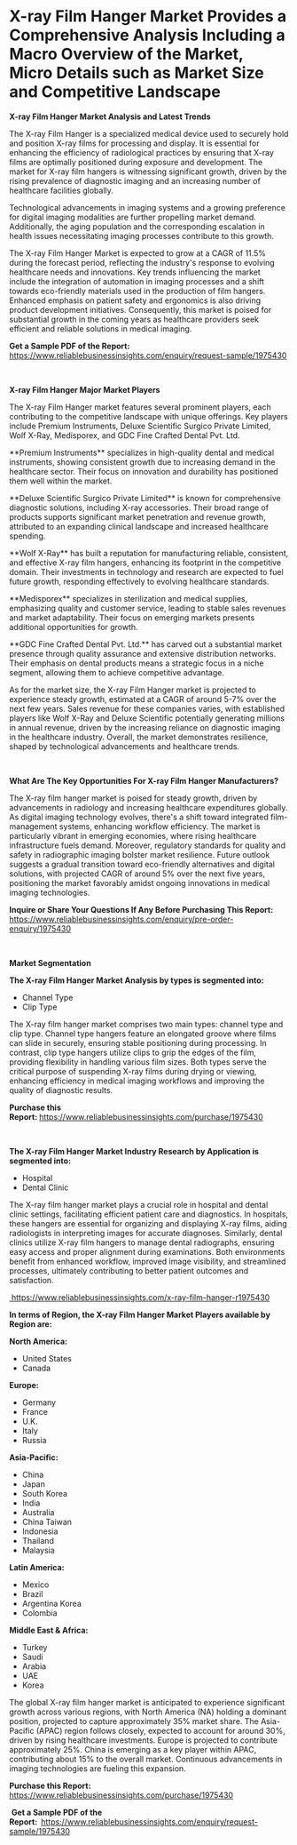 <p><h1>X-ray Film Hanger Market Provides a Comprehensive Analysis Including a Macro Overview of the Market, Micro Details such as Market Size and Competitive Landscape</h1></p><p><strong>X-ray Film Hanger Market Analysis and Latest Trends</strong></p>
<p><p>The X-ray Film Hanger is a specialized medical device used to securely hold and position X-ray films for processing and display. It is essential for enhancing the efficiency of radiological practices by ensuring that X-ray films are optimally positioned during exposure and development. The market for X-ray film hangers is witnessing significant growth, driven by the rising prevalence of diagnostic imaging and an increasing number of healthcare facilities globally. </p><p>Technological advancements in imaging systems and a growing preference for digital imaging modalities are further propelling market demand. Additionally, the aging population and the corresponding escalation in health issues necessitating imaging processes contribute to this growth. </p><p>The X-ray Film Hanger Market is expected to grow at a CAGR of 11.5% during the forecast period, reflecting the industry's response to evolving healthcare needs and innovations. Key trends influencing the market include the integration of automation in imaging processes and a shift towards eco-friendly materials used in the production of film hangers. Enhanced emphasis on patient safety and ergonomics is also driving product development initiatives. Consequently, this market is poised for substantial growth in the coming years as healthcare providers seek efficient and reliable solutions in medical imaging.</p></p>
<p><strong>Get a Sample PDF of the Report:&nbsp;</strong> <a href="https://www.reliablebusinessinsights.com/enquiry/request-sample/1975430?utm_campaign=3049&utm_medium=2&utm_source=Github&utm_content=ia&utm_term=16042025&utm_id=x-ray-film-hanger">https://www.reliablebusinessinsights.com/enquiry/request-sample/1975430</a></p>
<p>&nbsp;</p>
<p><strong>X-ray Film Hanger Major Market Players</strong></p>
<p><p>The X-ray Film Hanger market features several prominent players, each contributing to the competitive landscape with unique offerings. Key players include Premium Instruments, Deluxe Scientific Surgico Private Limited, Wolf X-Ray, Medisporex, and GDC Fine Crafted Dental Pvt. Ltd.</p><p>**Premium Instruments** specializes in high-quality dental and medical instruments, showing consistent growth due to increasing demand in the healthcare sector. Their focus on innovation and durability has positioned them well within the market.  </p><p>**Deluxe Scientific Surgico Private Limited** is known for comprehensive diagnostic solutions, including X-ray accessories. Their broad range of products supports significant market penetration and revenue growth, attributed to an expanding clinical landscape and increased healthcare spending.</p><p>**Wolf X-Ray** has built a reputation for manufacturing reliable, consistent, and effective X-ray film hangers, enhancing its footprint in the competitive domain. Their investments in technology and research are expected to fuel future growth, responding effectively to evolving healthcare standards.</p><p>**Medisporex** specializes in sterilization and medical supplies, emphasizing quality and customer service, leading to stable sales revenues and market adaptability. Their focus on emerging markets presents additional opportunities for growth.</p><p>**GDC Fine Crafted Dental Pvt. Ltd.** has carved out a substantial market presence through quality assurance and extensive distribution networks. Their emphasis on dental products means a strategic focus in a niche segment, allowing them to achieve competitive advantage.</p><p>As for the market size, the X-ray Film Hanger market is projected to experience steady growth, estimated at a CAGR of around 5-7% over the next few years. Sales revenue for these companies varies, with established players like Wolf X-Ray and Deluxe Scientific potentially generating millions in annual revenue, driven by the increasing reliance on diagnostic imaging in the healthcare industry. Overall, the market demonstrates resilience, shaped by technological advancements and healthcare trends.</p></p>
<p>&nbsp;</p>
<p><strong>What Are The Key Opportunities For X-ray Film Hanger Manufacturers?</strong></p>
<p><p>The X-ray film hanger market is poised for steady growth, driven by advancements in radiology and increasing healthcare expenditures globally. As digital imaging technology evolves, there's a shift toward integrated film-management systems, enhancing workflow efficiency. The market is particularly vibrant in emerging economies, where rising healthcare infrastructure fuels demand. Moreover, regulatory standards for quality and safety in radiographic imaging bolster market resilience. Future outlook suggests a gradual transition toward eco-friendly alternatives and digital solutions, with projected CAGR of around 5% over the next five years, positioning the market favorably amidst ongoing innovations in medical imaging technologies.</p></p>
<p><strong>Inquire or Share Your Questions If Any Before Purchasing This Report:</strong> <a href="https://www.reliablebusinessinsights.com/enquiry/pre-order-enquiry/1975430?utm_campaign=3049&utm_medium=2&utm_source=Github&utm_content=ia&utm_term=16042025&utm_id=x-ray-film-hanger">https://www.reliablebusinessinsights.com/enquiry/pre-order-enquiry/1975430</a></p>
<p>&nbsp;</p>
<p><strong>Market Segmentation</strong></p>
<p><strong>The X-ray Film Hanger Market Analysis by types is segmented into:</strong></p>
<p><ul><li>Channel Type</li><li>Clip Type</li></ul></p>
<p><p>The X-ray film hanger market comprises two main types: channel type and clip type. Channel type hangers feature an elongated groove where films can slide in securely, ensuring stable positioning during processing. In contrast, clip type hangers utilize clips to grip the edges of the film, providing flexibility in handling various film sizes. Both types serve the critical purpose of suspending X-ray films during drying or viewing, enhancing efficiency in medical imaging workflows and improving the quality of diagnostic results.</p></p>
<p><strong>Purchase this Report:&nbsp;</strong><a href="https://www.reliablebusinessinsights.com/purchase/1975430?utm_campaign=3049&utm_medium=2&utm_source=Github&utm_content=ia&utm_term=16042025&utm_id=x-ray-film-hanger">https://www.reliablebusinessinsights.com/purchase/1975430</a></p>
<p>&nbsp;</p>
<p><strong>The X-ray Film Hanger Market Industry Research by Application is segmented into:</strong></p>
<p><ul><li>Hospital</li><li>Dental Clinic</li></ul></p>
<p><p>The X-ray film hanger market plays a crucial role in hospital and dental clinic settings, facilitating efficient patient care and diagnostics. In hospitals, these hangers are essential for organizing and displaying X-ray films, aiding radiologists in interpreting images for accurate diagnoses. Similarly, dental clinics utilize X-ray film hangers to manage dental radiographs, ensuring easy access and proper alignment during examinations. Both environments benefit from enhanced workflow, improved image visibility, and streamlined processes, ultimately contributing to better patient outcomes and satisfaction.</p></p>
<p><a href="https://www.reliablebusinessinsights.com/x-ray-film-hanger-r1975430?utm_campaign=3049&utm_medium=2&utm_source=Github&utm_content=ia&utm_term=16042025&utm_id=x-ray-film-hanger">&nbsp;https://www.reliablebusinessinsights.com/x-ray-film-hanger-r1975430</a></p>
<p><strong>In terms of Region, the X-ray Film Hanger Market Players available by Region are:</strong></p>
<p>
    <p> <strong> North America: </strong>
        <ul>
            <li>United States</li>
            <li>Canada</li>
        </ul>
        </p> 
    <p> <strong> Europe: </strong>
        <ul>
            <li>Germany</li>
            <li>France</li>
            <li>U.K.</li>
            <li>Italy</li>
            <li>Russia</li>
        </ul>
        </p> 
    <p> <strong> Asia-Pacific: </strong>
        <ul>
            <li>China</li>
            <li>Japan</li>
            <li>South Korea</li>
            <li>India</li>
            <li>Australia</li>
            <li>China Taiwan</li>
            <li>Indonesia</li>
            <li>Thailand</li>
            <li>Malaysia</li>
        </ul>
        </p> 
    <p> <strong> Latin America: </strong>
        <ul>
            <li>Mexico</li>
            <li>Brazil</li>
            <li>Argentina Korea</li>
            <li>Colombia</li>
        </ul>
        </p> 
    <p> <strong> Middle East & Africa: </strong>
        <ul>
            <li>Turkey</li>
            <li>Saudi</li>
            <li>Arabia</li>
            <li>UAE</li>
            <li>Korea</li>
        </ul>
    </p>
    </p>
<p><p>The global X-ray film hanger market is anticipated to experience significant growth across various regions, with North America (NA) holding a dominant position, projected to capture approximately 35% market share. The Asia-Pacific (APAC) region follows closely, expected to account for around 30%, driven by rising healthcare investments. Europe is projected to contribute approximately 25%. China is emerging as a key player within APAC, contributing about 15% to the overall market. Continuous advancements in imaging technologies are fueling this expansion.</p></p>
<p><strong>Purchase this Report: </strong><a href="https://www.reliablebusinessinsights.com/purchase/1975430?utm_campaign=3049&utm_medium=2&utm_source=Github&utm_content=ia&utm_term=16042025&utm_id=x-ray-film-hanger">https://www.reliablebusinessinsights.com/purchase/1975430</a></p>
<p>&nbsp;<strong>Get a Sample PDF of the Report:&nbsp;&nbsp;</strong><a href="https://www.reliablebusinessinsights.com/enquiry/request-sample/1975430?utm_campaign=3049&utm_medium=2&utm_source=Github&utm_content=ia&utm_term=16042025&utm_id=x-ray-film-hanger">https://www.reliablebusinessinsights.com/enquiry/request-sample/1975430</a></p>
<p><strong></strong></p>
<p><p></p><p></p><p></p></p>